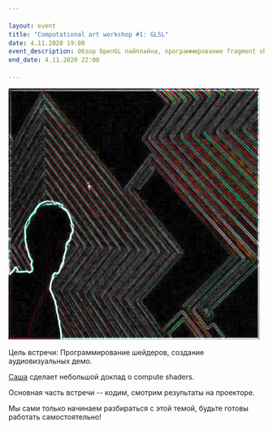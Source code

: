 ```yaml
---

layout: event
title: "Computational art workshop #1: GLSL"
date: 4.11.2020 19:00
event_description: Обзор OpenGL пайплайна, программирование fragment shaders
end_date: 4.11.2020 22:00

---
```

![come and see](../img/glsl1_promo.png "promo")

Цель встречи: Программирование шейдеров, создание аудиовизуальных демо.

[Саша](https://t.me/algroznykh) сделает небольшой доклад о compute shaders.

Основная часть встречи -- кодим, смотрим результаты на проекторе.

Мы сами только начинаем разбираться с этой темой, будьте готовы работать самостоятельно! 

